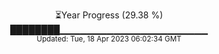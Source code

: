 <p align="center">
⏳Year Progress (29.38 %) <br>
████████▁▁▁▁▁▁▁▁▁▁▁▁▁▁▁▁▁▁▁▁▁▁ <br>
<sub>Updated: Tue, 18 Apr 2023 06:02:34 GMT</sub>
</p>

